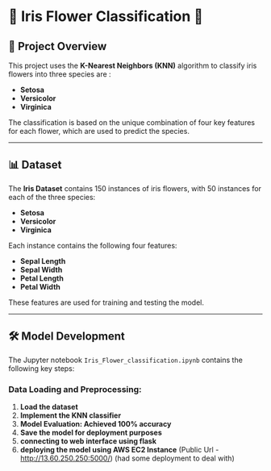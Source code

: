 # 🌸 Iris Flower Classification 🌸

## 📝 Project Overview

This project uses the **K-Nearest Neighbors (KNN)** algorithm to classify iris flowers into three species are :

- **Setosa**
- **Versicolor**
- **Virginica**

The classification is based on the unique combination of four key features for each flower, which are used to predict the species.

---

## 📊 Dataset

The **Iris Dataset** contains 150 instances of iris flowers, with 50 instances for each of the three species:

- **Setosa**
- **Versicolor**
- **Virginica**

Each instance contains the following four features:

- **Sepal Length**
- **Sepal Width**
- **Petal Length**
- **Petal Width**

These features are used for training and testing the model.

---

## 🛠️ Model Development

The Jupyter notebook `Iris_Flower_classification.ipynb` contains the following key steps:

### Data Loading and Preprocessing:

1. **Load the dataset**
2. **Implement the KNN classifier**
3. **Model Evaluation: Achieved 100% accuracy**
4. **Save the model for deployment purposes**
5. **connecting to web interface using flask**
6. **deploying the model using AWS EC2 Instance**
(Public Url - http://13.60.250.250:5000/)
(had some deployment to deal with)


